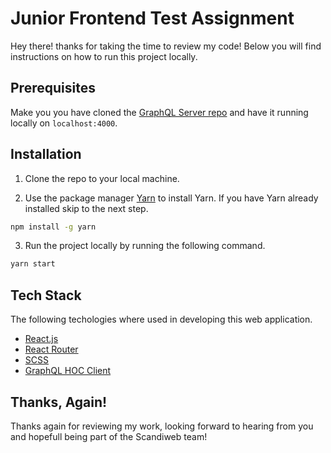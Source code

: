 # Junior Frontend Test Assignment
Hey there! thanks for taking the time to review my code! Below you will find instructions on how to run this project locally.

## Prerequisites
Make you you have cloned the [GraphQL Server repo](https://github.com/scandiweb/junior-react-endpoint) and have it running locally on ```localhost:4000```.

## Installation
1. Clone the repo to your local machine.

2. Use the package manager [Yarn](https://yarnpkg.com/) to install Yarn. If you have Yarn already installed skip to the next step.

```bash
npm install -g yarn
```

3. Run the project locally by running the following command.

```bash
yarn start
```

## Tech Stack
The following techologies where used in developing this web application.
- [React.js](https://reactjs.org/)
- [React Router](https://reactrouter.com/)
- [SCSS](https://sass-lang.com/)
- [GraphQL HOC Client](https://www.apollographql.com/docs/react/api/react/hoc/)

## Thanks, Again!
Thanks again for reviewing my work, looking forward to hearing from you and hopefull being part of the Scandiweb team!
